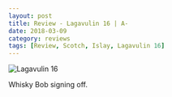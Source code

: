 ```yaml
---
layout: post
title: Review - Lagavulin 16 | A-
date: 2018-03-09
category: reviews
tags: [Review, Scotch, Islay, Lagavulin 16]
---
```


![Lagavulin 16]({{site.baseurl}}/images/2018-03-09-lagavulin.png)

Whisky Bob signing off.
